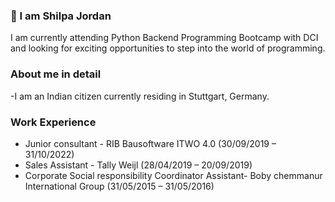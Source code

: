 ### 👋 I am Shilpa Jordan
I am currently attending Python Backend Programming Bootcamp with DCI and looking for exciting opportunities to step into the world of programming.
### About me in detail
-I am an Indian citizen currently residing in Stuttgart, Germany.
### Work Experience
- Junior consultant - RIB Bausoftware ITWO 4.0 (30/09/2019 – 31/10/2022)
- Sales Assistant - Tally Weijl (28/04/2019 – 20/09/2019)
- Corporate Social responsibility Coordinator Assistant- Boby chemmanur International Group (31/05/2015 – 31/05/2016)
  

